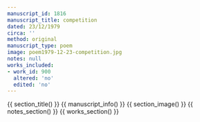 ```yaml
---
manuscript_id: 1816
manuscript_title: competition
dated: 23/12/1979
circa: ''
method: original
manuscript_type: poem
image: poem1979-12-23-competition.jpg
notes: null
works_included:
- work_id: 900
  altered: 'no'
  edited: 'no'
---
```


{{ section_title() }}
{{ manuscript_info() }}
{{ section_image() }}
{{ notes_section() }}
{{ works_section() }}
